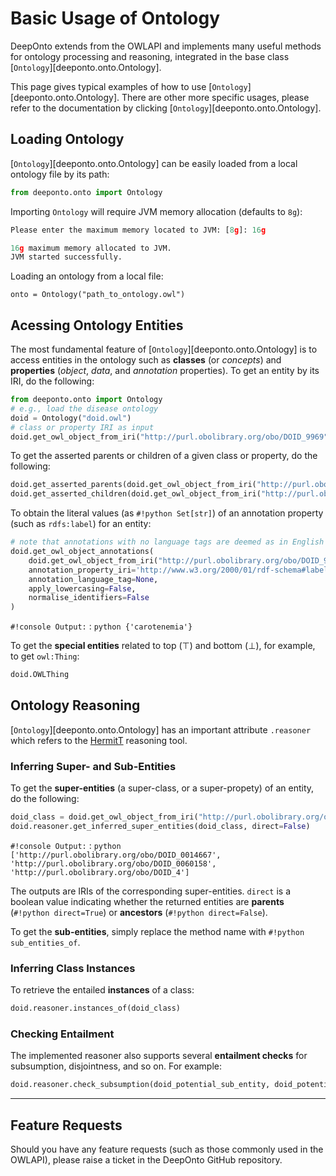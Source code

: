 # Basic Usage of Ontology

$\textsf{DeepOnto}$ extends from the OWLAPI and implements many useful methods for ontology processing and reasoning, integrated in the base class
[`Ontology`][deeponto.onto.Ontology].

This page gives typical examples of how to use [`Ontology`][deeponto.onto.Ontology]. There are other more specific usages, please refer to the documentation by clicking [`Ontology`][deeponto.onto.Ontology].

## Loading Ontology

[`Ontology`][deeponto.onto.Ontology] can be easily loaded from a local ontology file by its path:

```python
from deeponto.onto import Ontology
```

Importing `Ontology` will require JVM memory allocation (defaults to `8g`):

```python
Please enter the maximum memory located to JVM: [8g]: 16g

16g maximum memory allocated to JVM.
JVM started successfully.
```

Loading an ontology from a local file:

```
onto = Ontology("path_to_ontology.owl")
```
## Acessing Ontology Entities

The most fundamental feature of [`Ontology`][deeponto.onto.Ontology] is to access entities in the ontology such as **classes** (or *concepts*) and **properties** (*object*, *data*, and *annotation* properties). To get an entity by its IRI, do the following:

```python
from deeponto.onto import Ontology
# e.g., load the disease ontology
doid = Ontology("doid.owl")
# class or property IRI as input
doid.get_owl_object_from_iri("http://purl.obolibrary.org/obo/DOID_9969")
```

To get the asserted parents or children of a given class or property, do the following:

```python
doid.get_asserted_parents(doid.get_owl_object_from_iri("http://purl.obolibrary.org/obo/DOID_9969"))
doid.get_asserted_children(doid.get_owl_object_from_iri("http://purl.obolibrary.org/obo/DOID_9969"))
```

To obtain the literal values (as `#!python Set[str]`) of an annotation property (such as $\texttt{rdfs:label}$) for an entity:

```python
# note that annotations with no language tags are deemed as in English ("en")
doid.get_owl_object_annotations(
    doid.get_owl_object_from_iri("http://purl.obolibrary.org/obo/DOID_9969"),
    annotation_property_iri='http://www.w3.org/2000/01/rdf-schema#label',
    annotation_language_tag=None,
    apply_lowercasing=False,
    normalise_identifiers=False
)
```

`#!console Output:`
:   &#32;
    ```python
    {'carotenemia'}
    ```

To get the **special entities** related to top ($\top$) and bottom ($\bot$), for example, to get $\texttt{owl:Thing}$:

```python
doid.OWLThing
```

## Ontology Reasoning

[`Ontology`][deeponto.onto.Ontology] has an important attribute `.reasoner` which refers to the [HermitT](http://www.hermit-reasoner.com/) reasoning tool.

### Inferring Super- and Sub-Entities

To get the **super-entities** (a super-class, or a super-propety) of an entity, do the following:

```python
doid_class = doid.get_owl_object_from_iri("http://purl.obolibrary.org/obo/DOID_9969")
doid.reasoner.get_inferred_super_entities(doid_class, direct=False) 
```

`#!console Output:`
:   &#32;
    ```python
    ['http://purl.obolibrary.org/obo/DOID_0014667',
    'http://purl.obolibrary.org/obo/DOID_0060158',
    'http://purl.obolibrary.org/obo/DOID_4']
    ```

The outputs are IRIs of the corresponding super-entities. `direct` is a boolean value indicating whether the returned entities are **parents** (`#!python direct=True`) or **ancestors** (`#!python direct=False`).

To get the **sub-entities**, simply replace the method name with `#!python sub_entities_of`.

### Inferring Class Instances

To retrieve the entailed **instances** of a class:

```python
doid.reasoner.instances_of(doid_class)
```

### Checking Entailment

The implemented reasoner also supports several **entailment checks** for subsumption, disjointness, and so on. For example:

```python
doid.reasoner.check_subsumption(doid_potential_sub_entity, doid_potential_super_entity)
```

----------------------------------------------------------------
## Feature Requests

Should you have any feature requests (such as those commonly used in the OWLAPI), please raise a ticket in the $\textsf{DeepOnto}$ GitHub repository.